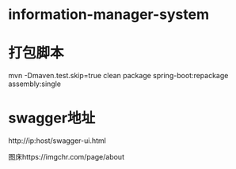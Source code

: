 # information-manager-system
# 打包脚本
mvn -Dmaven.test.skip=true clean package spring-boot:repackage assembly:single
# swagger地址
http://ip:host/swagger-ui.html

图床https://imgchr.com/page/about